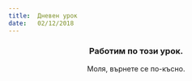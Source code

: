 ```yaml
---
title:  Дневен урок
date:   02/12/2018
---
```


### <center>Работим по този урок.</center>
<center>Моля, върнете се по-късно.</center>